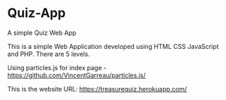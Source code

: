 # Quiz-App
A simple Quiz Web App

This is a simple Web Application developed using HTML CSS JavaScript and PHP.
There are 5 levels.

Using particles.js for index page - https://github.com/VincentGarreau/particles.js/

This is the website URL: https://treasurequiz.herokuapp.com/
